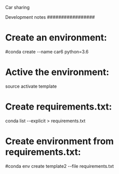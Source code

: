 Car sharing













Development notes
#################

# Create an environment:
#conda create --name car6 python=3.6

# Active the environment:
source activate template

# Create requirements.txt:
conda list --explicit > requirements.txt

# Create environment from requirements.txt:
#conda env create template2 --file requirements.txt
